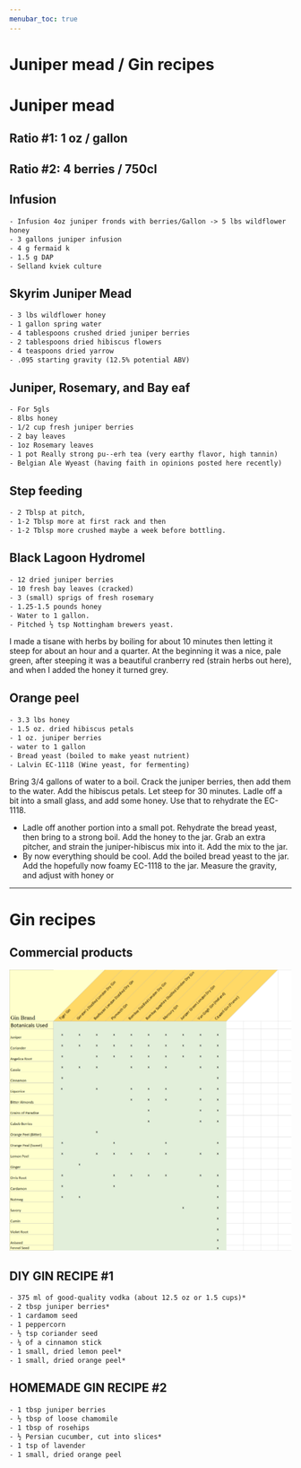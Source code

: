 ```yaml
---
menubar_toc: true
---
```


# Juniper mead / Gin recipes

# Juniper mead 
## Ratio #1: 1 oz / gallon

## Ratio #2: 4 berries / 750cl

## Infusion
    - Infusion 4oz juniper fronds with berries/Gallon -> 5 lbs wildflower honey
    - 3 gallons juniper infusion
    - 4 g fermaid k
    - 1.5 g DAP
    - Selland kviek culture

## Skyrim Juniper Mead
    - 3 lbs wildflower honey
    - 1 gallon spring water
    - 4 tablespoons crushed dried juniper berries
    - 2 tablespoons dried hibiscus flowers
    - 4 teaspoons dried yarrow
    - .095 starting gravity (12.5% potential ABV)

## Juniper, Rosemary, and Bay eaf
    - For 5gls
    - 8lbs honey
    - 1/2 cup fresh juniper berries
    - 2 bay leaves
    - 1oz Rosemary leaves
    - 1 pot Really strong pu--erh tea (very earthy flavor, high tannin)
    - Belgian Ale Wyeast (having faith in opinions posted here recently)

## Step feeding
    - 2 Tblsp at pitch, 
    - 1-2 Tblsp more at first rack and then 
    - 1-2 Tblsp more crushed maybe a week before bottling.

## Black Lagoon Hydromel
    - 12 dried juniper berries
    - 10 fresh bay leaves (cracked)
    - 3 (small) sprigs of fresh rosemary
    - 1.25-1.5 pounds honey
    - Water to 1 gallon.
    - Pitched ½ tsp Nottingham brewers yeast.

I made a tisane with herbs by boiling for about 10 minutes then letting it steep for about an hour and a quarter. At the beginning it was a nice, pale green, after steeping it was a beautiful cranberry red (strain herbs out here), and when I added the honey it turned grey.

## Orange peel
    - 3.3 lbs honey
    - 1.5 oz. dried hibiscus petals
    - 1 oz. juniper berries
    - water to 1 gallon
    - Bread yeast (boiled to make yeast nutrient)
    - Lalvin EC-1118 (Wine yeast, for fermenting)

Bring 3/4 gallons of water to a boil. Crack the juniper berries, then add them to the water. Add the hibiscus petals. Let steep for 30 minutes. Ladle off a bit into a small glass, and add some honey. Use that to rehydrate the EC-1118.
- Ladle off another portion into a small pot. Rehydrate the bread yeast, then bring to a strong boil. Add the honey to the jar. Grab an extra pitcher, and strain the juniper-hibiscus mix into it. Add the mix to the jar.
- By now everything should be cool. Add the boiled bread yeast to the jar. Add the hopefully now foamy EC-1118 to the jar. Measure the gravity, and adjust with honey or


---- 

# Gin recipes
## Commercial products
![recipes-1024x1019](Pictures/recipes-1024x1019.png)

## DIY GIN RECIPE #1
    - 375 ml of good-quality vodka (about 12.5 oz or 1.5 cups)*
    - 2 tbsp juniper berries*
    - 1 cardamom seed
    - 1 peppercorn
    - ½ tsp coriander seed
    - ¼ of a cinnamon stick
    - 1 small, dried lemon peel*
    - 1 small, dried orange peel*

## HOMEMADE GIN RECIPE #2
    - 1 tbsp juniper berries
    - ½ tbsp of loose chamomile
    - 1 tbsp of rosehips
    - ½ Persian cucumber, cut into slices*
    - 1 tsp of lavender
    - 1 small, dried orange peel
